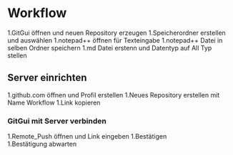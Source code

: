 # Workflow

1.GitGui öffnen und neuen Repository erzeugen
1.Speicherordner erstellen und auswählen
1.notepad++ öffnen für Texteingabe
1.notepad++ Datei in selben Ordner speichern
1.md Datei erstenn und Datentyp auf All Typ stellen

## Server einrichten

1.github.com öffnen und Profil erstellen
1.Neues Repository erstellen mit Name Workflow
1.Link kopieren

### GitGui mit Server verbinden

1.Remote_Push öffnen und Link eingeben
1.Bestätigen  
1.Bestätigung abwarten